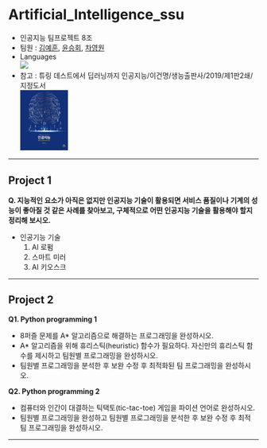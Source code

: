 # <b>Artificial_Intelligence_ssu</b>
+ 인공지능 팀프로젝트 8조<br>
+ 팀원 : [김예훈](https://github.com/gnsdp99), [윤승회](https://github.com/YunSeungHoe), [차영원](https://github.com/YoungwonCha)<br>
+ Languages<br>
  <img src="https://img.shields.io/badge/Python-3776AB?style=flat-square&logo=Python&logoColor=white"/><br>
+ 참고 : 튜링 데스트에서 딥러닝까지 인공지능/이건명/생능출판사/2019/제1판2쇄/지정도서<br>
<img src="./images/Book.jpg" width="20%" height="20%"><br>
------
## <b> Project 1 </b>
<b> Q. 지능적인 요소가 아직은 없지만 인공지능 기술이 활용되면 서비스 품질이나 기계의 성능이 좋아질 것 같은 사례를 찾아보고, 구체적으로 어떤 인공지능 기술을 활용해야 할지 정리해 보시오.</b><br>
+ 인공기능 기술<br>
  1. AI 로펌
  2. 스마트 미러 
  3. AI 키오스크
------

## <b> Project 2 </b>
<b> Q1. Python programming 1</b><br>
- 8퍼즐 문제를 A* 알고리즘으로 해결하는 프로그래밍을 완성하시오.<br>
- A* 알고리즘을 위해 휴리스틱(heuristic) 함수가 필요하다. 자신만의 휴리스틱 함수를 제시하고 팀원별 프로그래밍을 완성하시오.<br>
- 팀원별 프로그래밍을 분석한 후 보완 수정 후 최적화된 팀 프로그래밍을 완성하시오.<br>

<b> Q2. Python programming 2</b><br>
- 컴퓨터와 인간이 대결하는 틱택토(tic-tac-toe) 게임을 파이션 언어로 완성하시오.<br>
- 팀원별 프로그래밍을 완성하고 팀원별 프로그래밍을 분석한 후 보완 수정 후 최적 팀 프로그래밍을 완성하시오.<br>
------
